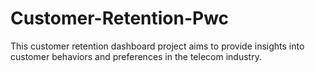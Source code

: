 # Customer-Retention-Pwc
This customer retention dashboard project aims to provide insights into customer behaviors and preferences in the telecom industry.
